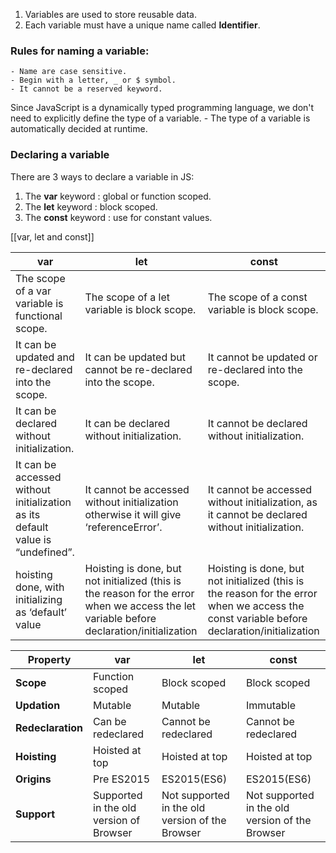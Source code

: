 1. Variables are used to store reusable data.
2. Each variable must have a unique name called **Identifier**.
### Rules for naming a variable:
	- Name are case sensitive.
	- Begin with a letter, _ or $ symbol. 
	- It cannot be a reserved keyword.

Since JavaScript is a dynamically typed programming language, we don't need to explicitly define the type of a variable. 
	- The type of a variable is automatically decided at runtime. 
### Declaring a variable
There are 3 ways to declare a variable in JS:
1. The **var** keyword : global or function scoped.
2. The **let** keyword : block scoped.
3. The **const** keyword : use for constant values.

[[var, let and const]]

| **var**                                                                        | **let**                                                                                                                                   | **const**                                                                                                                                   |
| ------------------------------------------------------------------------------ | ----------------------------------------------------------------------------------------------------------------------------------------- | ------------------------------------------------------------------------------------------------------------------------------------------- |
| The scope of a var variable is functional scope.                               | The scope of a let variable is block scope.                                                                                               | The scope of a const variable is block scope.                                                                                               |
| It can be updated and re-declared into the scope.                              | It can be updated but cannot be re-declared into the scope.                                                                               | It cannot be updated or re-declared into the scope.                                                                                         |
| It can be declared without initialization.                                     | It can be declared without initialization.                                                                                                | It cannot be declared without initialization.                                                                                               |
| It can be accessed without initialization as its default value is “undefined”. | It cannot be accessed without initialization otherwise it will give ‘referenceError’.                                                     | It cannot be accessed without initialization, as it cannot be declared without initialization.                                              |
| hoisting done, with initializing as ‘default’ value                            | Hoisting is done, but not initialized (this is the reason for the error when we access the let variable before declaration/initialization | Hoisting is done, but not initialized (this is the reason for the error when we access the const variable before declaration/initialization |

| **Property**      | **var**                                 | **let**                                         | **const**                                       |
|-------------------|-----------------------------------------|-------------------------------------------------|-------------------------------------------------|
| **Scope**         | Function scoped                         | Block scoped                                    | Block scoped                                    |
| **Updation**      | Mutable                                 | Mutable                                         | Immutable                                       |
| **Redeclaration** | Can be redeclared                       | Cannot be redeclared                            | Cannot be redeclared                            |
| **Hoisting**      | Hoisted at top                          | Hoisted at top                                  | Hoisted at top                                  |
| **Origins**       | Pre ES2015                              | ES2015(ES6)                                     | ES2015(ES6)                                     |
| **Support**       | Supported in the old version of Browser | Not supported in the old version of the Browser | Not supported in the old version of the Browser |

